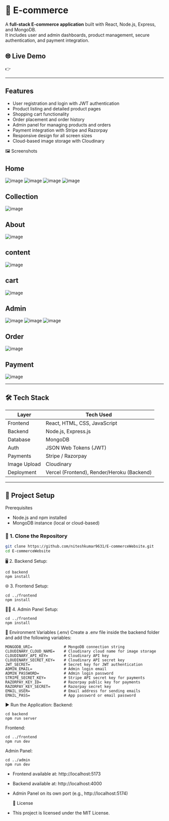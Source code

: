 # 🛒 E-commerce

A **full-stack E-commerce application** built with React, Node.js, Express, and MongoDB.  
It includes user and admin dashboards, product management, secure authentication, and payment integration.

## 🌐 Live Demo
👉 

---

##  Features

- User registration and login with JWT authentication
- Product listing and detailed product pages
- Shopping cart functionality
- Order placement and order history
- Admin panel for managing products and orders
- Payment integration with Stripe and Razorpay
- Responsive design for all screen sizes
- Cloud-based image storage with Cloudinary

🖼️ Screenshots
## Home
![image](https://github.com/user-attachments/assets/eaf2067a-688c-4731-8fc3-cbab0a0d9ecb) ![image](https://github.com/user-attachments/assets/160533cb-c66e-4397-8907-be1eabe48cd8)
![image](https://github.com/user-attachments/assets/3a1f4a0c-13f1-40d2-9546-2d86449bb789) ![image](https://github.com/user-attachments/assets/cc0a8132-00ba-49fb-8f70-fcf8aaf9335d)

## Collection
![image](https://github.com/user-attachments/assets/2456241c-7e88-4bd7-9640-639ebe9256ea) 

## About
![image](https://github.com/user-attachments/assets/7d3ed0cc-615b-42b0-91f4-71e4de7dc1dd)

## content
![image](https://github.com/user-attachments/assets/17079a27-8230-4539-bc17-0c1c151ae43a)

## cart
![image](https://github.com/user-attachments/assets/ff6b8690-52d9-4746-a61b-0ff38908e600)

## Admin 
![image](https://github.com/user-attachments/assets/01156466-136a-43f4-ab64-76b6812222ee)
![image](https://github.com/user-attachments/assets/f9dc317c-398d-4a0f-ba01-0d4db186a338)
![image](https://github.com/user-attachments/assets/82a1db85-6f49-4a3e-8359-462736ada06e)

## Order
![image](https://github.com/user-attachments/assets/07b5127d-6b34-4964-ab57-c5dc3c084d1f)

## Payment
![image](https://github.com/user-attachments/assets/2cd9a6a7-f141-4c43-8691-db67973e9219)

---

## 🛠️ Tech Stack

| Layer       | Tech Used                             |
|-------------|----------------------------------------|
| Frontend    | React, HTML, CSS, JavaScript           |
| Backend     | Node.js, Express.js                    |
| Database    | MongoDB                                |
| Auth        | JSON Web Tokens (JWT)                  |                             
| Payments    | Stripe / Razorpay                      |
| Image Upload| Cloudinary                             |
| Deployment  | Vercel (Frontend), Render/Heroku (Backend) |

---

## 🔧 Project Setup
Prerequisites
- Node.js and npm installed
- MongoDB instance (local or cloud-based)

### 📁 1. Clone the Repository

```bash
git clone https://github.com/niteshkumar9631/E-commerceWebsite.git
cd E-commerceWebsite
```
🖥️ 2. Backend Setup:
```
cd backend
npm install
```
🌐 3. Frontend Setup:
```
cd ../frontend
npm install
```
🧑‍💼 4. Admin Panel Setup:
```
cd ../frontend
npm install
```
🔐 Environment Variables (.env)
Create a .env file inside the backend folder and add the following variables:
```
MONGODB_URI=              # MongoDB connection string
CLOUDINARY_CLOUD_NAME=    # Cloudinary cloud name for image storage
CLOUDINARY_API_KEY=       # Cloudinary API key
CLOUDINARY_SECRET_KEY=    # Cloudinary API secret key
JWT_SECRET=               # Secret key for JWT authentication
ADMIN_EMAIL=              # Admin login email
ADMIN_PASSWORD=           # Admin login password
STRIPE_SECRET_KEY=        # Stripe API secret key for payments
RAZORPAY_KEY_ID=          # Razorpay public key for payments
RAZORPAY_KEY_SECRET=      # Razorpay secret key
EMAIL_USER=               # Email address for sending emails
EMAIL_PASS=               # App password or email password
```
▶️ Run the Application:
Backend:
```
cd backend
npm run server
```
Frontend:
```
cd ../frontend
npm run dev
```
Admin Panel:
```
cd ../admin
npm run dev
```
- Frontend available at: http://localhost:5173

- Backend available at: http://localhost:4000

- Admin Panel on its own port (e.g., http://localhost:5174)

  📝 License
- This project is licensed under the MIT License.
